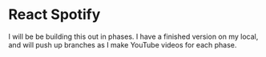 # React Spotify
I will be be building this out in phases. I have a finished version on my local, and will push up branches as I make YouTube videos for each phase.


